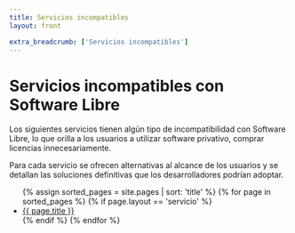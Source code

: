 ```yaml
---
title: Servicios incompatibles
layout: front

extra_breadcrumb: ['Servicios incompatibles']
---
```


# Servicios incompatibles con Software Libre

Los siguientes servicios tienen algún tipo de incompatibilidad con Software
Libre, lo que orilla a los usuarios a utilizar software privativo, comprar
licencias innecesariamente.

Para cada servicio se ofrecen alternativas al alcance de los usuarios y se
detallan las soluciones definitivas que los desarrolladores podrían adoptar.

<!-- Listado de páginas  -->
<ul class="listado-servicios">
{% assign sorted_pages = site.pages | sort: 'title' %}
{% for page in sorted_pages %}
	{% if page.layout == 'servicio' %}
	<li class="listado-servicios-entrada">
		<a href="{{ site.url }}{{ page.url }}">
			{{ page.title }}
		</a>
	</li>
	{% endif %}
{% endfor %}
</ul>


